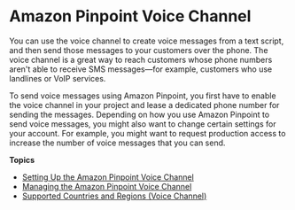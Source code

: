 # Amazon Pinpoint Voice Channel<a name="channels-voice"></a>

You can use the voice channel to create voice messages from a text script, and then send those messages to your customers over the phone\. The voice channel is a great way to reach customers whose phone numbers aren't able to receive SMS messages—for example, customers who use landlines or VoIP services\.

To send voice messages using Amazon Pinpoint, you first have to enable the voice channel in your project and lease a dedicated phone number for sending the messages\. Depending on how you use Amazon Pinpoint to send voice messages, you might also want to change certain settings for your account\. For example, you might want to request production access to increase the number of voice messages that you can send\.

**Topics**
+ [Setting Up the Amazon Pinpoint Voice Channel](channels-voice-setup.md)
+ [Managing the Amazon Pinpoint Voice Channel](channels-voice-manage.md)
+ [Supported Countries and Regions \(Voice Channel\)](channels-voice-countries.md)